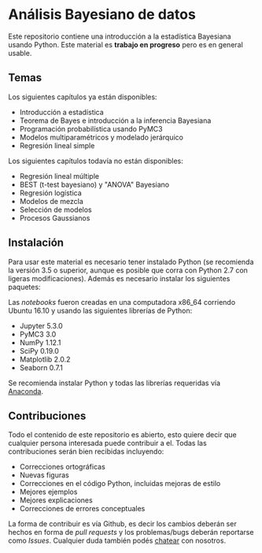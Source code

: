 # Análisis Bayesiano de datos


Este repositorio contiene una introducción a la estadística Bayesiana usando Python. Este material es **trabajo en progreso** pero es en general usable.

## Temas

Los siguientes capítulos ya están disponibles:

* Introducción a estadística
* Teorema de Bayes e introducción a la inferencia Bayesiana
* Programación probabilística usando PyMC3
* Modelos multiparamétricos y modelado jerárquico
* Regresión lineal simple

Los siguientes capítulos todavía no están disponibles:

* Regresión lineal múltiple
* BEST (t-test bayesiano) y "ANOVA" Bayesiano
* Regresión logística
* Modelos de mezcla
* Selección de modelos
* Procesos Gaussianos

  
## Instalación
Para usar este material es necesario tener instalado Python (se recomienda la versión 3.5 o superior, aunque es posible que corra con Python 2.7 con ligeras modificaciones). Además es necesario instalar los siguientes paquetes:

Las _notebooks_ fueron creadas en una computadora x86_64 corriendo Ubuntu 16.10 y usando las siguientes librerías de Python:


* Jupyter 5.3.0
* PyMC3 3.0
* NumPy 1.12.1
* SciPy 0.19.0
* Matplotlib 2.0.2
* Seaborn 0.7.1


Se recomienda instalar Python y todas las librerías requeridas vía [Anaconda](https://www.continuum.io/downloads).


## Contribuciones
Todo el contenido de este repositorio es abierto, esto quiere decir que cualquier persona interesada puede contribuir a el. Todas las contribuciones serán bien recibidas incluyendo:

* Correcciones ortográficas
* Nuevas figuras
* Correcciones en el código Python, incluidas mejoras de estilo
* Mejores ejemplos
* Mejores explicaciones 
* Correcciones de errores conceptuales

La forma de contribuir es vía Github, es decir los cambios deberán ser hechos en forma de _pull requests_ y los problemas/bugs deberán reportarse como _Issues_. Cualquier duda también podés [chatear](https://gitter.im/an%C3%A1lisis_bayesiano_de_datos/Lobby) con nosotros.

